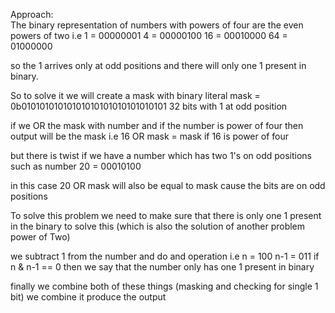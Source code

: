 Approach:  
The binary representation of numbers with powers of four are the even powers of two
i.e
1 = 00000001
4 = 00000100
16 = 00010000
64 = 01000000

so the 1 arrives only at odd positions and there will only one 1 present in binary.

So to solve it
we will create a mask with binary literal mask = 0b01010101010101010101010101010101
32 bits with 1 at odd position

if we OR the mask with number and if the number is power of four then output will be the mask
i.e 16 OR mask = mask if 16 is power of four

but there is twist
if we have a number which has two 1's on odd positions such as number 20 = 00010100

in this case 20 OR mask will also be equal to mask cause the bits are on odd positions

To solve this problem we need to make sure that there is only one 1 present in the binary
to solve this (which is also the solution of another problem power of Two)

we subtract 1 from the number and do and operation
i.e
n = 100
n-1 = 011
if n & n-1 == 0 then we say that the number only has one 1 present in binary

finally we combine both of these things (masking and checking for single 1 bit)
we combine it produce the output